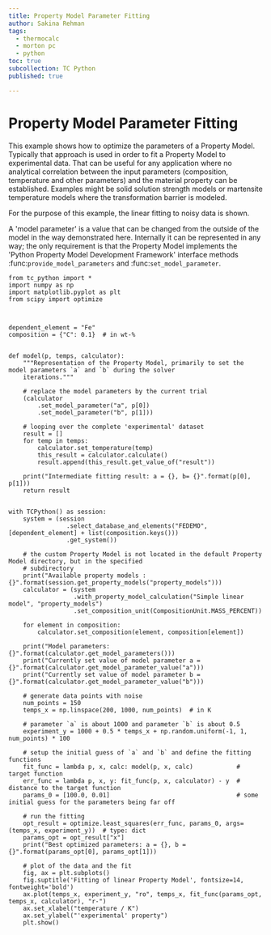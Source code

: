 ```yaml
---
title: Property Model Parameter Fitting
author: Sakina Rehman
tags:
  - thermocalc
  - morton pc
  - python
toc: true
subcollection: TC Python
published: true

---
```

# Property Model Parameter Fitting

This example shows how to optimize the parameters of a Property Model. Typically that approach is used in order
to fit a Property Model to experimental data. That can be useful for any application where no analytical correlation
between the input parameters (composition, temperature and other parameters) and the material property can be established.
Examples might be solid solution strength models or martensite temperature models where the transformation barrier is 
modeled.

For the purpose of this example, the linear fitting to noisy data is shown.

A 'model parameter' is a value that can be changed from the outside of the model in the way demonstrated here.
Internally it can be represented in any way; the only requirement is that the Property Model implements the 'Python
Property Model Development Framework' interface methods :func:`provide_model_parameters` and :func:`set_model_parameter`.


```
from tc_python import *
import numpy as np
import matplotlib.pyplot as plt
from scipy import optimize



dependent_element = "Fe"
composition = {"C": 0.1}  # in wt-%


def model(p, temps, calculator):
    """Representation of the Property Model, primarily to set the model parameters `a` and `b` during the solver
    iterations."""

    # replace the model parameters by the current trial
    (calculator
        .set_model_parameter("a", p[0])
        .set_model_parameter("b", p[1]))

    # looping over the complete 'experimental' dataset
    result = []
    for temp in temps:
        calculator.set_temperature(temp)
        this_result = calculator.calculate()
        result.append(this_result.get_value_of("result"))

    print("Intermediate fitting result: a = {}, b= {}".format(p[0], p[1]))
    return result


with TCPython() as session:
    system = (session
                .select_database_and_elements("FEDEMO", [dependent_element] + list(composition.keys()))
                .get_system())

    # the custom Property Model is not located in the default Property Model directory, but in the specified
    # subdirectory
    print("Available property models : {}".format(session.get_property_models("property_models")))
    calculator = (system
                  .with_property_model_calculation("Simple linear model", "property_models")
                  .set_composition_unit(CompositionUnit.MASS_PERCENT))

    for element in composition:
        calculator.set_composition(element, composition[element])

    print("Model parameters: {}".format(calculator.get_model_parameters()))
    print("Currently set value of model parameter a = {}".format(calculator.get_model_parameter_value("a")))
    print("Currently set value of model parameter b = {}".format(calculator.get_model_parameter_value("b")))

    # generate data points with noise
    num_points = 150
    temps_x = np.linspace(200, 1000, num_points)  # in K

    # parameter `a` is about 1000 and parameter `b` is about 0.5
    experiment_y = 1000 + 0.5 * temps_x + np.random.uniform(-1, 1, num_points) * 100

    # setup the initial guess of `a` and `b` and define the fitting functions
    fit_func = lambda p, x, calc: model(p, x, calc)            # target function
    err_func = lambda p, x, y: fit_func(p, x, calculator) - y  # distance to the target function
    params_0 = [100.0, 0.01]                                   # some initial guess for the parameters being far off

    # run the fitting
    opt_result = optimize.least_squares(err_func, params_0, args=(temps_x, experiment_y))  # type: dict
    params_opt = opt_result["x"]
    print("Best optimized parameters: a = {}, b = {}".format(params_opt[0], params_opt[1]))

    # plot of the data and the fit
    fig, ax = plt.subplots()
    fig.suptitle('Fitting of linear Property Model', fontsize=14, fontweight='bold')
    ax.plot(temps_x, experiment_y, "ro", temps_x, fit_func(params_opt, temps_x, calculator), "r-")
    ax.set_xlabel("temperature / K")
    ax.set_ylabel("'experimental' property")
    plt.show()

```
